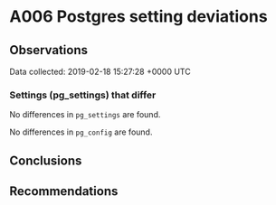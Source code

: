 # A006 Postgres setting deviations #

## Observations ##
Data collected: 2019-02-18 15:27:28 +0000 UTC  

### Settings (pg_settings) that differ ###

No differences in `pg_settings` are found.


No differences in `pg_config` are found.



## Conclusions ##


## Recommendations ##

